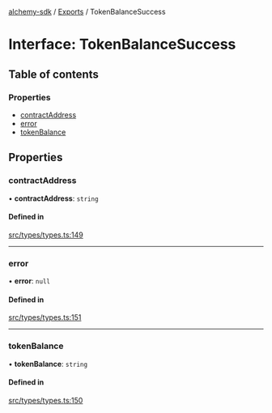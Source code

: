 [alchemy-sdk](../README.md) / [Exports](../modules.md) / TokenBalanceSuccess

# Interface: TokenBalanceSuccess

## Table of contents

### Properties

- [contractAddress](TokenBalanceSuccess.md#contractaddress)
- [error](TokenBalanceSuccess.md#error)
- [tokenBalance](TokenBalanceSuccess.md#tokenbalance)

## Properties

### contractAddress

• **contractAddress**: `string`

#### Defined in

[src/types/types.ts:149](https://github.com/alchemyplatform/alchemy-sdk-js/blob/d97ef0d/src/types/types.ts#L149)

___

### error

• **error**: ``null``

#### Defined in

[src/types/types.ts:151](https://github.com/alchemyplatform/alchemy-sdk-js/blob/d97ef0d/src/types/types.ts#L151)

___

### tokenBalance

• **tokenBalance**: `string`

#### Defined in

[src/types/types.ts:150](https://github.com/alchemyplatform/alchemy-sdk-js/blob/d97ef0d/src/types/types.ts#L150)

